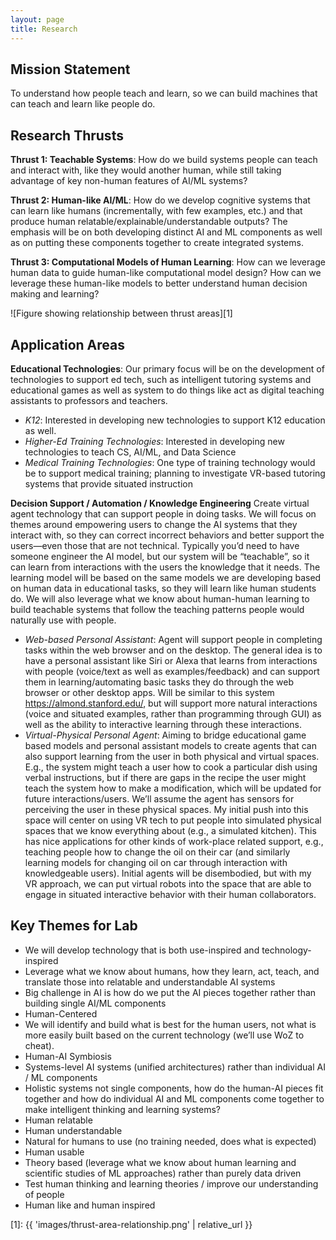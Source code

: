```yaml
---
layout: page
title: Research
---
```


## Mission Statement
To understand how people teach and learn, so we can build machines that can teach and learn like people do.

## Research Thrusts

**Thrust 1: Teachable Systems**: How do we build systems people can teach and
interact with, like they would another human, while still taking advantage of
key non-human features of AI/ML systems? 

**Thrust 2: Human-like AI/ML**: How do we develop cognitive systems that can
learn like humans (incrementally, with few examples, etc.) and that produce
human relatable/explainable/understandable outputs? The emphasis will be on
both developing distinct AI and ML components as well as on putting these
components together to create integrated systems.

**Thrust 3: Computational Models of Human Learning**: How can we leverage human
data to guide human-like computational model design? How can we leverage these
human-like models to better understand human decision making and learning?

![Figure showing relationship between thrust areas][1]

## Application Areas

**Educational Technologies**: Our primary focus will be on the development of
technologies to support ed tech, such as intelligent tutoring systems and
educational games as well as system to do things like act as digital teaching
assistants to professors and teachers.

- *K12*: Interested in developing new technologies to support K12 education as
  well.
- *Higher-Ed Training Technologies*: Interested in developing new technologies
  to teach CS, AI/ML, and Data Science
- *Medical Training Technologies*: One type of training technology would be to
  support medical training; planning to investigate VR-based tutoring systems
  that provide situated instruction

**Decision Support / Automation / Knowledge Engineering** Create virtual agent
technology that can support people in doing tasks. We will focus on themes
around empowering users to change the AI systems that they interact with, so
they can correct incorrect behaviors and better support the users—even those
that are not technical. Typically you’d need to have someone engineer the AI
model, but our system will be “teachable”, so it can learn from interactions
with the users the knowledge that it needs. The learning model will be based on
the same models we are developing based on human data in educational tasks, so
they will learn like human students do. We will also leverage what we know
about human-human learning to build teachable systems that follow the teaching
patterns people would naturally use with people.

- *Web-based Personal Assistant*: Agent will support people in completing tasks
  within the web browser and on the desktop. The general idea is to have a
  personal assistant like Siri or Alexa that learns from interactions with
  people (voice/text as well as examples/feedback) and can support them in
  learning/automating basic tasks they do through the web browser or other
  desktop apps. Will be similar to this system https://almond.stanford.edu/,
  but will support more natural interactions (voice and situated examples,
  rather than  programming through GUI) as well as the ability to interactive
  learning through these interactions.
- *Virtual-Physical Personal Agent*: Aiming to bridge educational game based
  models and personal assistant models to create agents that can also support
  learning from the user in both physical and virtual spaces. E.g., the system
  might teach a user how to cook a particular dish using verbal instructions,
  but if there are gaps in the recipe the user might teach the system how to
  make a modification, which will be updated for future interactions/users.
  We’ll assume the agent has sensors for perceiving the user in these physical
  spaces. My initial push into this space will center on using VR tech to put
  people into simulated physical spaces that we know everything about (e.g., a
  simulated kitchen). This has nice applications for other kinds of work-place
  related support, e.g., teaching people how to change the oil on their car
  (and similarly learning models for changing oil on car through interaction
  with knowledgeable users). Initial agents will be disembodied, but with my VR
  approach, we can put virtual robots into the space that are able to engage in
  situated interactive behavior with their human collaborators.

## Key Themes for Lab

- We will develop technology that is both use-inspired and technology-inspired
- Leverage what we know about humans, how they learn, act, teach, and translate
  those into relatable and understandable AI systems
- Big challenge in AI is how do we put the AI pieces together rather than
  building single AI/ML components
- Human-Centered
- We will identify and build what is best for the human users, not what is more
  easily built based on the current technology (we’ll use WoZ to cheat).
- Human-AI Symbiosis
- Systems-level AI systems (unified architectures) rather than individual AI /
  ML components
- Holistic systems not single components, how do the human-AI pieces fit
  together and how do individual AI and ML components come together to make
  intelligent thinking and learning systems?
- Human relatable
- Human understandable
- Natural for humans to use (no training needed, does what is expected)
- Human usable
- Theory based (leverage what we know about human learning and scientific
  studies of ML approaches) rather than purely data driven
- Test human thinking and learning theories / improve our understanding of people
- Human like and human inspired


[1]: {{ 'images/thrust-area-relationship.png' | relative_url }}
